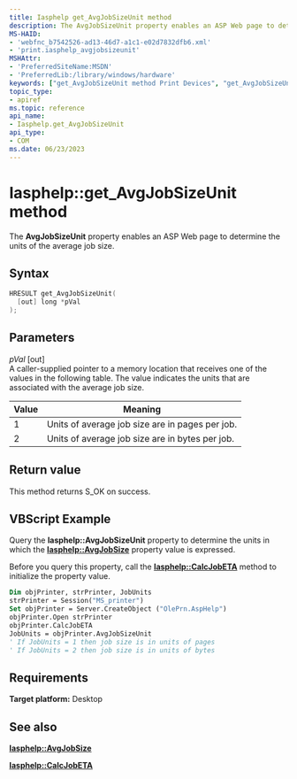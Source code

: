 ```yaml
---
title: Iasphelp get_AvgJobSizeUnit method
description: The AvgJobSizeUnit property enables an ASP Web page to determine the units of the average job size.
MS-HAID:
- 'webfnc_b7542526-ad13-46d7-a1c1-e02d7832dfb6.xml'
- 'print.iasphelp_avgjobsizeunit'
MSHAttr:
- 'PreferredSiteName:MSDN'
- 'PreferredLib:/library/windows/hardware'
keywords: ["get_AvgJobSizeUnit method Print Devices", "get_AvgJobSizeUnit method Print Devices , Iasphelp interface", "Iasphelp interface Print Devices , get_AvgJobSizeUnit method"]
topic_type:
- apiref
ms.topic: reference
api_name:
- Iasphelp.get_AvgJobSizeUnit
api_type:
- COM
ms.date: 06/23/2023
---
```


# Iasphelp::get_AvgJobSizeUnit method

The **AvgJobSizeUnit** property enables an ASP Web page to determine the units of the average job size.

## Syntax

```cpp
HRESULT get_AvgJobSizeUnit(
  [out] long *pVal
);
```

## Parameters

*pVal* \[out\]  
A caller-supplied pointer to a memory location that receives one of the values in the following table. The value indicates the units that are associated with the average job size.

| Value | Meaning |
|--|--|
| 1 | Units of average job size are in pages per job. |
| 2 | Units of average job size are in bytes per job. |

## Return value

This method returns S_OK on success.

## VBScript Example

Query the **Iasphelp::AvgJobSizeUnit** property to determine the units in which the [**Iasphelp::AvgJobSize**](iasphelp-avgjobsize.md) property value is expressed.

Before you query this property, call the [**Iasphelp::CalcJobETA**](iasphelp-calcjobeta.md) method to initialize the property value.

```vb
Dim objPrinter, strPrinter, JobUnits
strPrinter = Session("MS_printer")
Set objPrinter = Server.CreateObject ("OlePrn.AspHelp")
objPrinter.Open strPrinter
objPrinter.CalcJobETA
JobUnits = objPrinter.AvgJobSizeUnit
' If JobUnits = 1 then job size is in units of pages
' If JobUnits = 2 then job size is in units of bytes
```

## Requirements

**Target platform:** Desktop

## See also

[**Iasphelp::AvgJobSize**](iasphelp-avgjobsize.md)

[**Iasphelp::CalcJobETA**](iasphelp-calcjobeta.md)
